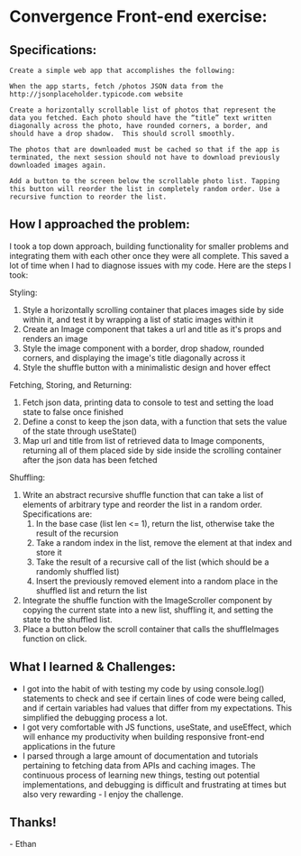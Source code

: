 # **Convergence Front-end exercise:**

## Specifications: 

    Create a simple web app that accomplishes the following:

    When the app starts, fetch /photos JSON data from the http://jsonplaceholder.typicode.com website

    Create a horizontally scrollable list of photos that represent the data you fetched. Each photo should have the “title” text written diagonally across the photo, have rounded corners, a border, and should have a drop shadow.  This should scroll smoothly.

    The photos that are downloaded must be cached so that if the app is terminated, the next session should not have to download previously downloaded images again.

    Add a button to the screen below the scrollable photo list. Tapping this button will reorder the list in completely random order. Use a recursive function to reorder the list.

## How I approached the problem:

I took a top down approach, building functionality for smaller problems and integrating them with each other once they were all complete. This saved a lot of time when I had to diagnose issues with my code. Here are the steps I took:

Styling:
1. Style a horizontally scrolling container that places images side by side within it, and test it by wrapping a list of static images within it
2. Create an Image component that takes a url and title as it's props and renders an image
3. Style the image component with a border, drop shadow, rounded corners, and displaying the image's title diagonally across it
4. Style the shuffle button with a minimalistic design and hover effect

Fetching, Storing, and Returning:
1. Fetch json data, printing data to console to test and setting the load state to false once finished
2. Define a const to keep the json data, with a function that sets the value of the state through useState()
3. Map url and title from list of retrieved data to Image components, returning all of them placed side by side inside the scrolling container after the json data has been fetched

Shuffling:
1. Write an abstract recursive shuffle function that can take a list of elements of arbitrary type and reorder the list in a random order. Specifications are:
    1. In the base case (list len <= 1), return the list, otherwise take the result of the recursion
    2. Take a random index in the list, remove the element at that index and store it
    3. Take the result of a recursive call of the list (which should be a randomly shuffled list)
    4. Insert the previously removed element into a random place in the shuffled list and return the list
2. Integrate the shuffle function with the ImageScroller component by copying the current state into a new list, shuffling it, and setting the state to the shuffled list.
3. Place a button below the scroll container that calls the shuffleImages function on click.

## What I learned & Challenges:

- I got into the habit of with testing my code by using console.log() statements to check and see if certain lines of code were being called, and if certain variables had values that differ from my expectations. This simplified the debugging process a lot.
- I got very comfortable with JS functions, useState, and useEffect, which will enhance my productivity when building responsive front-end applications in the future
- I parsed through a large amount of documentation and tutorials pertaining to fetching data from APIs and caching images. The continuous process of learning new things, testing out potential implementations, and debugging is difficult and frustrating at times but also very rewarding - I enjoy the challenge.

## **Thanks!**

\- Ethan






